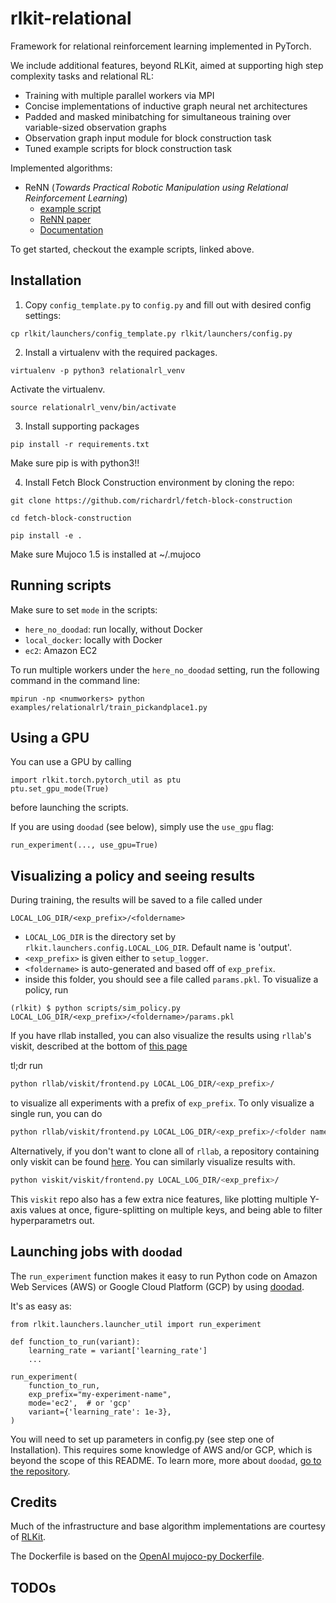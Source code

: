 # rlkit-relational
Framework for relational reinforcement learning implemented in PyTorch. 

We include additional features, beyond RLKit, aimed at supporting high step complexity tasks and relational RL:
- Training with multiple parallel workers via MPI
- Concise implementations of inductive graph neural net architectures
- Padded and masked minibatching for simultaneous training over variable-sized observation graphs
- Observation graph input module for block construction task
- Tuned example scripts for block construction task

Implemented algorithms:
 - ReNN (*Towards Practical Robotic Manipulation using Relational Reinforcement Learning*)
    - [example script](examples/relationalrl/train_pickandplace1.py)
    - [ReNN paper](#)
    - [Documentation](docs/ReNN.md)

To get started, checkout the example scripts, linked above.

## Installation
1. Copy `config_template.py` to `config.py` and fill out with desired config settings:
```
cp rlkit/launchers/config_template.py rlkit/launchers/config.py
```
2. Install a virtualenv with the required packages.
```
virtualenv -p python3 relationalrl_venv
```

Activate the virtualenv.
```
source relationalrl_venv/bin/activate
```

3. Install supporting packages
```
pip install -r requirements.txt
```

Make sure pip is with python3!!

4. Install Fetch Block Construction environment by cloning the repo: 
```
git clone https://github.com/richardrl/fetch-block-construction
```

```
cd fetch-block-construction
```

```
pip install -e .
```
Make sure Mujoco 1.5 is installed at ~/.mujoco
## Running scripts
Make sure to set `mode` in the scripts:
- `here_no_doodad`: run locally, without Docker
- `local_docker`: locally with Docker
- `ec2`: Amazon EC2

To run multiple workers under the `here_no_doodad` setting, run the following command in the command line:
```
mpirun -np <numworkers> python examples/relationalrl/train_pickandplace1.py
```

## Using a GPU
You can use a GPU by calling
```
import rlkit.torch.pytorch_util as ptu
ptu.set_gpu_mode(True)
```
before launching the scripts.

If you are using `doodad` (see below), simply use the `use_gpu` flag:
```
run_experiment(..., use_gpu=True)
```

## Visualizing a policy and seeing results
During training, the results will be saved to a file called under
```
LOCAL_LOG_DIR/<exp_prefix>/<foldername>
```
 - `LOCAL_LOG_DIR` is the directory set by `rlkit.launchers.config.LOCAL_LOG_DIR`. Default name is 'output'.
 - `<exp_prefix>` is given either to `setup_logger`.
 - `<foldername>` is auto-generated and based off of `exp_prefix`.
 - inside this folder, you should see a file called `params.pkl`. To visualize a policy, run

```
(rlkit) $ python scripts/sim_policy.py LOCAL_LOG_DIR/<exp_prefix>/<foldername>/params.pkl
```

If you have rllab installed, you can also visualize the results
using `rllab`'s viskit, described at
the bottom of [this page](http://rllab.readthedocs.io/en/latest/user/cluster.html)

tl;dr run

```bash
python rllab/viskit/frontend.py LOCAL_LOG_DIR/<exp_prefix>/
```
to visualize all experiments with a prefix of `exp_prefix`. To only visualize a single run, you can do
```bash
python rllab/viskit/frontend.py LOCAL_LOG_DIR/<exp_prefix>/<folder name>
```

Alternatively, if you don't want to clone all of `rllab`, a repository containing only viskit can be found [here](https://github.com/vitchyr/viskit). You can similarly visualize results with.
```bash
python viskit/viskit/frontend.py LOCAL_LOG_DIR/<exp_prefix>/
```
This `viskit` repo also has a few extra nice features, like plotting multiple Y-axis values at once, figure-splitting on multiple keys, and being able to filter hyperparametrs out.

## Launching jobs with `doodad`
The `run_experiment` function makes it easy to run Python code on Amazon Web
Services (AWS) or Google Cloud Platform (GCP) by using
[doodad](https://github.com/justinjfu/doodad/).

It's as easy as:
```
from rlkit.launchers.launcher_util import run_experiment

def function_to_run(variant):
    learning_rate = variant['learning_rate']
    ...

run_experiment(
    function_to_run,
    exp_prefix="my-experiment-name",
    mode='ec2',  # or 'gcp'
    variant={'learning_rate': 1e-3},
)
```
You will need to set up parameters in config.py (see step one of Installation).
This requires some knowledge of AWS and/or GCP, which is beyond the scope of
this README.
To learn more, more about `doodad`, [go to the repository](https://github.com/justinjfu/doodad/).

## Credits
Much of the infrastructure and base algorithm implementations are courtesy of [RLKit](https://github.com/vitchyr/rlkit).

The Dockerfile is based on the [OpenAI mujoco-py Dockerfile](https://github.com/openai/mujoco-py/blob/master/Dockerfile).

## TODOs